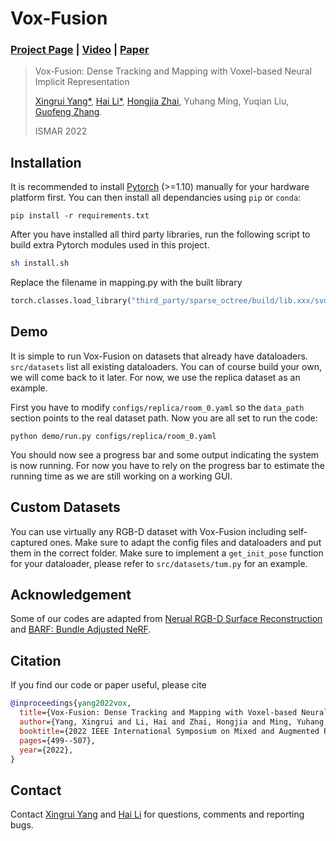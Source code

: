 # Vox-Fusion

### [Project Page](https://yangxingrui.com/vox-fusion/) | [Video](https://youtu.be/Prp28y1b2Qs) | [Paper](https://arxiv.org/abs/2210.15858)


> Vox-Fusion: Dense Tracking and Mapping with Voxel-based Neural Implicit Representation 
> 
> [Xingrui Yang*](https://yangxingrui.com/), [Hai Li*](https://garylidd.github.io/), [Hongjia Zhai](https://zhaihongjia.github.io/), Yuhang Ming, Yuqian Liu, [Guofeng Zhang](http://www.cad.zju.edu.cn/home/gfzhang/). 
> 
> ISMAR 2022
> 


## Installation

It is recommended to install [Pytorch](https://pytorch.org/get-started/locally/) (>=1.10) manually for your hardware platform first. You can then install all dependancies using `pip` or `conda`:

```
pip install -r requirements.txt
```

After you have installed all third party libraries, run the following script to build extra Pytorch modules used in this project.

```bash
sh install.sh
```


Replace the filename in mapping.py with the built library
```python
torch.classes.load_library("third_party/sparse_octree/build/lib.xxx/svo.xxx.so")
```


## Demo

It is simple to run Vox-Fusion on datasets that already have dataloaders. `src/datasets` list all existing dataloaders. You can of course build your own, we will come back to it later. For now, we use the replica dataset as an example. 

First you have to modify `configs/replica/room_0.yaml` so the `data_path` section points to the real dataset path. Now you are all set to run the code:

```
python demo/run.py configs/replica/room_0.yaml
```

You should now see a progress bar and some output indicating the system is now running. For now you have to rely on the progress bar to estimate the running time as we are still working on a working GUI.

## Custom Datasets

You can use virtually any RGB-D dataset with Vox-Fusion including self-captured ones. Make sure to adapt the config files and dataloaders and put them in the correct folder. Make sure to implement a `get_init_pose` function for your dataloader, please refer to `src/datasets/tum.py` for an example.

## Acknowledgement

Some of our codes are adapted from [Nerual RGB-D Surface Reconstruction](https://dazinovic.github.io/neural-rgbd-surface-reconstruction/) and [BARF: Bundle Adjusted NeRF](https://github.com/chenhsuanlin/bundle-adjusting-NeRF/blob/main/camera.py).

## Citation

If you find our code or paper useful, please cite

```bibtex
@inproceedings{yang2022vox,
  title={Vox-Fusion: Dense Tracking and Mapping with Voxel-based Neural Implicit Representation},
  author={Yang, Xingrui and Li, Hai and Zhai, Hongjia and Ming, Yuhang and Liu, Yuqian and Zhang, Guofeng},
  booktitle={2022 IEEE International Symposium on Mixed and Augmented Reality (ISMAR)},
  pages={499--507},
  year={2022},
}
```

## Contact
Contact [Xingrui Yang](mailto:xingruiy@gmail.com) and [Hai Li](mailto:gary_li@zju.edu.cn) for questions, comments and reporting bugs.
